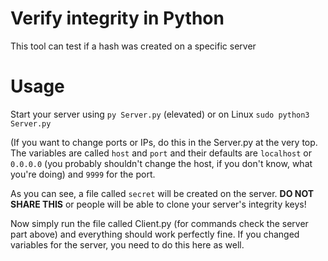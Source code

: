# Verify integrity in Python

This tool can test if a hash was created on a specific server

# Usage

Start your server using `py Server.py` (elevated) or on Linux `sudo python3 Server.py`

(If you want to change ports or IPs, do this in the Server.py at the very top. The variables are called `host` and `port` and their defaults are `localhost` or `0.0.0.0` (you probably shouldn't change the host, if you don't know, what you're doing) and `9999` for the port.

As you can see, a file called `secret` will be created on the server. __DO NOT SHARE THIS__ or people will be able to clone your server's integrity keys!

Now simply run the file called Client.py (for commands check the server part above) and everything should work perfectly fine. If you changed variables for the server, you need to do this here as well.
